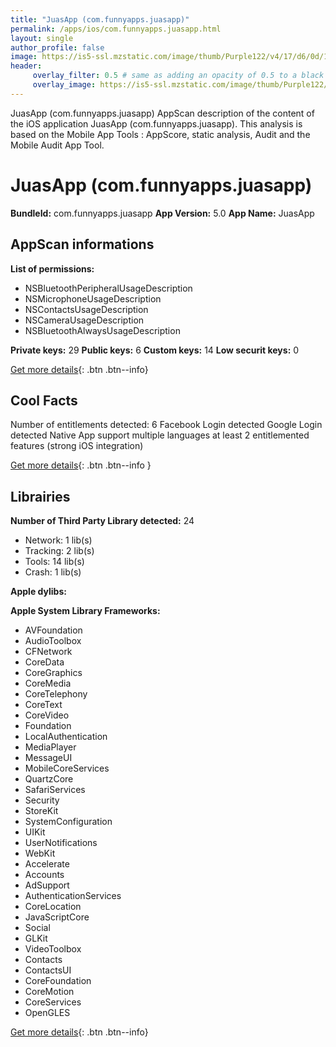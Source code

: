 ```yaml
---
title: "JuasApp (com.funnyapps.juasapp)"
permalink: /apps/ios/com.funnyapps.juasapp.html
layout: single
author_profile: false
image: https://is5-ssl.mzstatic.com/image/thumb/Purple122/v4/17/d6/0d/17d60d87-f7e5-e503-3d5c-cb5b42c6b426/AppIcon-1x_U007emarketing-0-10-0-85-220.png/512x512bb.jpg
header: 
     overlay_filter: 0.5 # same as adding an opacity of 0.5 to a black background
     overlay_image: https://is5-ssl.mzstatic.com/image/thumb/Purple122/v4/17/d6/0d/17d60d87-f7e5-e503-3d5c-cb5b42c6b426/AppIcon-1x_U007emarketing-0-10-0-85-220.png/512x512bb.jpg
---
```

JuasApp (com.funnyapps.juasapp) AppScan description of the content of the iOS application JuasApp (com.funnyapps.juasapp). This analysis is based on the Mobile App Tools : AppScore, static analysis, Audit and the Mobile Audit App Tool.

# JuasApp (com.funnyapps.juasapp)

**BundleId:** com.funnyapps.juasapp
**App Version:** 5.0
**App Name:** JuasApp


## AppScan informations 

**List of permissions:** 
- NSBluetoothPeripheralUsageDescription
- NSMicrophoneUsageDescription
- NSContactsUsageDescription
- NSCameraUsageDescription
- NSBluetoothAlwaysUsageDescription
  
  
**Private keys:** 29
**Public keys:** 6
**Custom keys:** 14
**Low securit keys:** 0
  
[Get more details](/pricing.html){: .btn .btn--info}

## Cool Facts

Number of entitlements detected: 6
Facebook Login detected
Google Login detected
Native App
support multiple languages
at least 2 entitlemented features (strong iOS integration)
  
[Get more details](/pricing.html){: .btn .btn--info }

## Librairies 
**Number of Third Party Library detected:** 24
- Network: 1 lib(s)
- Tracking: 2 lib(s)
- Tools: 14 lib(s)
- Crash: 1 lib(s)


**Apple dylibs:**


**Apple System Library Frameworks:**
- AVFoundation
- AudioToolbox
- CFNetwork
- CoreData
- CoreGraphics
- CoreMedia
- CoreTelephony
- CoreText
- CoreVideo
- Foundation
- LocalAuthentication
- MediaPlayer
- MessageUI
- MobileCoreServices
- QuartzCore
- SafariServices
- Security
- StoreKit
- SystemConfiguration
- UIKit
- UserNotifications
- WebKit
- Accelerate
- Accounts
- AdSupport
- AuthenticationServices
- CoreLocation
- JavaScriptCore
- Social
- GLKit
- VideoToolbox
- Contacts
- ContactsUI
- CoreFoundation
- CoreMotion
- CoreServices
- OpenGLES


  
[Get more details](/pricing.html){: .btn .btn--info}


